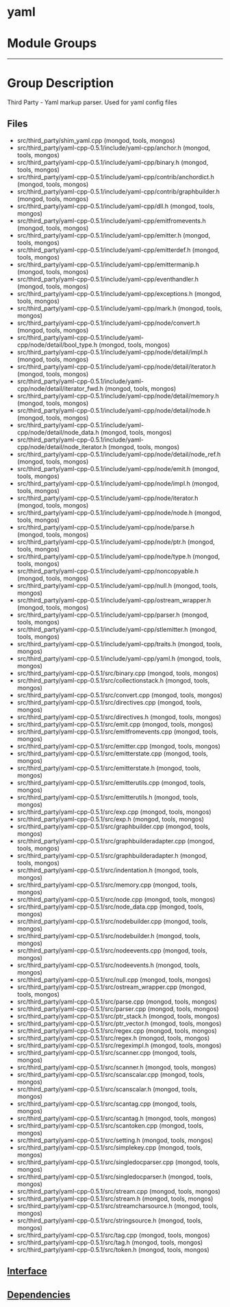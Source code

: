 # yaml

# Module Groups

-------------

# Group Description
Third Party - Yaml markup parser.  Used for yaml config files

## Files
- src/third\_party/shim\_yaml.cpp   (mongod, tools, mongos)
- src/third\_party/yaml-cpp-0.5.1/include/yaml-cpp/anchor.h   (mongod, tools, mongos)
- src/third\_party/yaml-cpp-0.5.1/include/yaml-cpp/binary.h   (mongod, tools, mongos)
- src/third\_party/yaml-cpp-0.5.1/include/yaml-cpp/contrib/anchordict.h   (mongod, tools, mongos)
- src/third\_party/yaml-cpp-0.5.1/include/yaml-cpp/contrib/graphbuilder.h   (mongod, tools, mongos)
- src/third\_party/yaml-cpp-0.5.1/include/yaml-cpp/dll.h   (mongod, tools, mongos)
- src/third\_party/yaml-cpp-0.5.1/include/yaml-cpp/emitfromevents.h   (mongod, tools, mongos)
- src/third\_party/yaml-cpp-0.5.1/include/yaml-cpp/emitter.h   (mongod, tools, mongos)
- src/third\_party/yaml-cpp-0.5.1/include/yaml-cpp/emitterdef.h   (mongod, tools, mongos)
- src/third\_party/yaml-cpp-0.5.1/include/yaml-cpp/emittermanip.h   (mongod, tools, mongos)
- src/third\_party/yaml-cpp-0.5.1/include/yaml-cpp/eventhandler.h   (mongod, tools, mongos)
- src/third\_party/yaml-cpp-0.5.1/include/yaml-cpp/exceptions.h   (mongod, tools, mongos)
- src/third\_party/yaml-cpp-0.5.1/include/yaml-cpp/mark.h   (mongod, tools, mongos)
- src/third\_party/yaml-cpp-0.5.1/include/yaml-cpp/node/convert.h   (mongod, tools, mongos)
- src/third\_party/yaml-cpp-0.5.1/include/yaml-cpp/node/detail/bool\_type.h   (mongod, tools, mongos)
- src/third\_party/yaml-cpp-0.5.1/include/yaml-cpp/node/detail/impl.h   (mongod, tools, mongos)
- src/third\_party/yaml-cpp-0.5.1/include/yaml-cpp/node/detail/iterator.h   (mongod, tools, mongos)
- src/third\_party/yaml-cpp-0.5.1/include/yaml-cpp/node/detail/iterator\_fwd.h   (mongod, tools, mongos)
- src/third\_party/yaml-cpp-0.5.1/include/yaml-cpp/node/detail/memory.h   (mongod, tools, mongos)
- src/third\_party/yaml-cpp-0.5.1/include/yaml-cpp/node/detail/node.h   (mongod, tools, mongos)
- src/third\_party/yaml-cpp-0.5.1/include/yaml-cpp/node/detail/node\_data.h   (mongod, tools, mongos)
- src/third\_party/yaml-cpp-0.5.1/include/yaml-cpp/node/detail/node\_iterator.h   (mongod, tools, mongos)
- src/third\_party/yaml-cpp-0.5.1/include/yaml-cpp/node/detail/node\_ref.h   (mongod, tools, mongos)
- src/third\_party/yaml-cpp-0.5.1/include/yaml-cpp/node/emit.h   (mongod, tools, mongos)
- src/third\_party/yaml-cpp-0.5.1/include/yaml-cpp/node/impl.h   (mongod, tools, mongos)
- src/third\_party/yaml-cpp-0.5.1/include/yaml-cpp/node/iterator.h   (mongod, tools, mongos)
- src/third\_party/yaml-cpp-0.5.1/include/yaml-cpp/node/node.h   (mongod, tools, mongos)
- src/third\_party/yaml-cpp-0.5.1/include/yaml-cpp/node/parse.h   (mongod, tools, mongos)
- src/third\_party/yaml-cpp-0.5.1/include/yaml-cpp/node/ptr.h   (mongod, tools, mongos)
- src/third\_party/yaml-cpp-0.5.1/include/yaml-cpp/node/type.h   (mongod, tools, mongos)
- src/third\_party/yaml-cpp-0.5.1/include/yaml-cpp/noncopyable.h   (mongod, tools, mongos)
- src/third\_party/yaml-cpp-0.5.1/include/yaml-cpp/null.h   (mongod, tools, mongos)
- src/third\_party/yaml-cpp-0.5.1/include/yaml-cpp/ostream\_wrapper.h   (mongod, tools, mongos)
- src/third\_party/yaml-cpp-0.5.1/include/yaml-cpp/parser.h   (mongod, tools, mongos)
- src/third\_party/yaml-cpp-0.5.1/include/yaml-cpp/stlemitter.h   (mongod, tools, mongos)
- src/third\_party/yaml-cpp-0.5.1/include/yaml-cpp/traits.h   (mongod, tools, mongos)
- src/third\_party/yaml-cpp-0.5.1/include/yaml-cpp/yaml.h   (mongod, tools, mongos)
- src/third\_party/yaml-cpp-0.5.1/src/binary.cpp   (mongod, tools, mongos)
- src/third\_party/yaml-cpp-0.5.1/src/collectionstack.h   (mongod, tools, mongos)
- src/third\_party/yaml-cpp-0.5.1/src/convert.cpp   (mongod, tools, mongos)
- src/third\_party/yaml-cpp-0.5.1/src/directives.cpp   (mongod, tools, mongos)
- src/third\_party/yaml-cpp-0.5.1/src/directives.h   (mongod, tools, mongos)
- src/third\_party/yaml-cpp-0.5.1/src/emit.cpp   (mongod, tools, mongos)
- src/third\_party/yaml-cpp-0.5.1/src/emitfromevents.cpp   (mongod, tools, mongos)
- src/third\_party/yaml-cpp-0.5.1/src/emitter.cpp   (mongod, tools, mongos)
- src/third\_party/yaml-cpp-0.5.1/src/emitterstate.cpp   (mongod, tools, mongos)
- src/third\_party/yaml-cpp-0.5.1/src/emitterstate.h   (mongod, tools, mongos)
- src/third\_party/yaml-cpp-0.5.1/src/emitterutils.cpp   (mongod, tools, mongos)
- src/third\_party/yaml-cpp-0.5.1/src/emitterutils.h   (mongod, tools, mongos)
- src/third\_party/yaml-cpp-0.5.1/src/exp.cpp   (mongod, tools, mongos)
- src/third\_party/yaml-cpp-0.5.1/src/exp.h   (mongod, tools, mongos)
- src/third\_party/yaml-cpp-0.5.1/src/graphbuilder.cpp   (mongod, tools, mongos)
- src/third\_party/yaml-cpp-0.5.1/src/graphbuilderadapter.cpp   (mongod, tools, mongos)
- src/third\_party/yaml-cpp-0.5.1/src/graphbuilderadapter.h   (mongod, tools, mongos)
- src/third\_party/yaml-cpp-0.5.1/src/indentation.h   (mongod, tools, mongos)
- src/third\_party/yaml-cpp-0.5.1/src/memory.cpp   (mongod, tools, mongos)
- src/third\_party/yaml-cpp-0.5.1/src/node.cpp   (mongod, tools, mongos)
- src/third\_party/yaml-cpp-0.5.1/src/node\_data.cpp   (mongod, tools, mongos)
- src/third\_party/yaml-cpp-0.5.1/src/nodebuilder.cpp   (mongod, tools, mongos)
- src/third\_party/yaml-cpp-0.5.1/src/nodebuilder.h   (mongod, tools, mongos)
- src/third\_party/yaml-cpp-0.5.1/src/nodeevents.cpp   (mongod, tools, mongos)
- src/third\_party/yaml-cpp-0.5.1/src/nodeevents.h   (mongod, tools, mongos)
- src/third\_party/yaml-cpp-0.5.1/src/null.cpp   (mongod, tools, mongos)
- src/third\_party/yaml-cpp-0.5.1/src/ostream\_wrapper.cpp   (mongod, tools, mongos)
- src/third\_party/yaml-cpp-0.5.1/src/parse.cpp   (mongod, tools, mongos)
- src/third\_party/yaml-cpp-0.5.1/src/parser.cpp   (mongod, tools, mongos)
- src/third\_party/yaml-cpp-0.5.1/src/ptr\_stack.h   (mongod, tools, mongos)
- src/third\_party/yaml-cpp-0.5.1/src/ptr\_vector.h   (mongod, tools, mongos)
- src/third\_party/yaml-cpp-0.5.1/src/regex.cpp   (mongod, tools, mongos)
- src/third\_party/yaml-cpp-0.5.1/src/regex.h   (mongod, tools, mongos)
- src/third\_party/yaml-cpp-0.5.1/src/regeximpl.h   (mongod, tools, mongos)
- src/third\_party/yaml-cpp-0.5.1/src/scanner.cpp   (mongod, tools, mongos)
- src/third\_party/yaml-cpp-0.5.1/src/scanner.h   (mongod, tools, mongos)
- src/third\_party/yaml-cpp-0.5.1/src/scanscalar.cpp   (mongod, tools, mongos)
- src/third\_party/yaml-cpp-0.5.1/src/scanscalar.h   (mongod, tools, mongos)
- src/third\_party/yaml-cpp-0.5.1/src/scantag.cpp   (mongod, tools, mongos)
- src/third\_party/yaml-cpp-0.5.1/src/scantag.h   (mongod, tools, mongos)
- src/third\_party/yaml-cpp-0.5.1/src/scantoken.cpp   (mongod, tools, mongos)
- src/third\_party/yaml-cpp-0.5.1/src/setting.h   (mongod, tools, mongos)
- src/third\_party/yaml-cpp-0.5.1/src/simplekey.cpp   (mongod, tools, mongos)
- src/third\_party/yaml-cpp-0.5.1/src/singledocparser.cpp   (mongod, tools, mongos)
- src/third\_party/yaml-cpp-0.5.1/src/singledocparser.h   (mongod, tools, mongos)
- src/third\_party/yaml-cpp-0.5.1/src/stream.cpp   (mongod, tools, mongos)
- src/third\_party/yaml-cpp-0.5.1/src/stream.h   (mongod, tools, mongos)
- src/third\_party/yaml-cpp-0.5.1/src/streamcharsource.h   (mongod, tools, mongos)
- src/third\_party/yaml-cpp-0.5.1/src/stringsource.h   (mongod, tools, mongos)
- src/third\_party/yaml-cpp-0.5.1/src/tag.cpp   (mongod, tools, mongos)
- src/third\_party/yaml-cpp-0.5.1/src/tag.h   (mongod, tools, mongos)
- src/third\_party/yaml-cpp-0.5.1/src/token.h   (mongod, tools, mongos)

## [Interface](interface/0)

## [Dependencies](dependencies/0)
